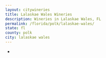 ```yaml
---
layout: citywineries
title: Lalaskae Wales Wineries
description: Wineries in Lalaskae Wales, FL
permalink: /florida/polk/lalaskae-wales/
state: fl
county: polk
city: lalaskae wales
---
```

-
